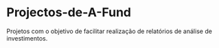# Projectos-de-A-Fund
Projetos com o objetivo de facilitar realização de relatórios de análise de investimentos.
